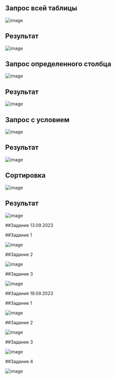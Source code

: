 ## Запрос всей таблицы 

![image](https://github.com/xisqzz/db_practice/assets/144116612/e38074e3-a7a5-418b-8304-8ce7510f8451)

## Результат

![image](https://github.com/xisqzz/db_practice/assets/144116612/51e92fd6-234a-4150-95b1-eff92acd4a51)

## Запрос определенного столбца 

![image](https://github.com/xisqzz/db_practice/assets/144116612/ec72dcef-f939-4220-8ecb-19e2fcbc5805)

## Результат 

![image](https://github.com/xisqzz/db_practice/assets/144116612/41671f48-9b0a-4ca9-839a-cebd919b4cff)

## Запрос с условием 

![image](https://github.com/xisqzz/db_practice/assets/144116612/37b1be32-9735-466c-bee8-8e7af740b301)

## Результат 

![image](https://github.com/xisqzz/db_practice/assets/144116612/bd0e13f7-1048-4ff1-b250-784230b31e93)

## Сортировка 

![image](https://github.com/xisqzz/db_practice/assets/144116612/6e0d868b-6cde-4e77-b04e-9cc3a2f53b1a)

## Результат 

![image](https://github.com/xisqzz/db_practice/assets/144116612/a59fde62-dd9b-4390-b87a-be3672e46da5)


##Задание 13.09.2023

##Задание 1 

![image](https://github.com/xisqzz/db_practice/assets/144116612/c6294f5d-81c4-4fe7-9b0d-03a75eb48d7e)

##Задание 2 

![image](https://github.com/xisqzz/db_practice/assets/144116612/96a40f7a-1a37-485b-9c73-2465caf4bad5)

##Задание 3 

![image](https://github.com/xisqzz/db_practice/assets/144116612/50cb6a50-ff7c-46f6-bc92-cff07c419089)

##Задания 19.09.2023

##Задание 1 

![image](https://github.com/xisqzz/db_practice/assets/144116612/849cf873-e597-4a2a-b6a1-adf1849332de)

##Задание 2 

![image](https://github.com/xisqzz/db_practice/assets/144116612/287890b9-0e8f-4ad3-b2b1-f8fa72488d58)

##Задание 3 

![image](https://github.com/xisqzz/db_practice/assets/144116612/1d81f861-a670-49ad-b183-952c0dbc8723)

##Задание 4 

![image](https://github.com/xisqzz/db_practice/assets/144116612/bbfc1c96-dde0-4349-b093-96a67798315a)


